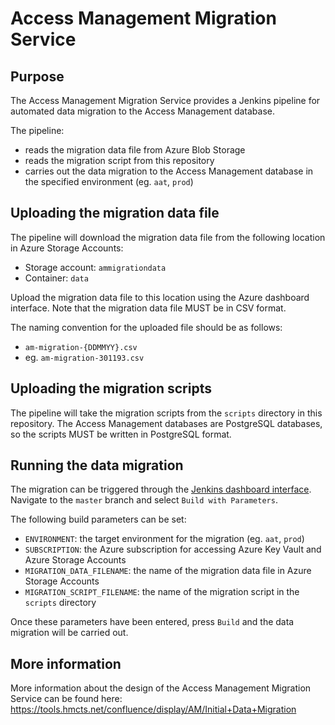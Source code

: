 # Access Management Migration Service

## Purpose

The Access Management Migration Service provides a Jenkins pipeline for automated data migration to the Access Management database.

The pipeline:
 - reads the migration data file from Azure Blob Storage
 - reads the migration script from this repository
 - carries out the data migration to the Access Management database in the specified environment (eg. `aat`, `prod`)

## Uploading the migration data file

The pipeline will download the migration data file from the following location in Azure Storage Accounts:
 - Storage account: `ammigrationdata`
 - Container: `data`

Upload the migration data file to this location using the Azure dashboard interface. Note that the migration data file MUST be in CSV format.

The naming convention for the uploaded file should be as follows:
 - `am-migration-{DDMMYY}.csv`
 - eg. `am-migration-301193.csv`

## Uploading the migration scripts

The pipeline will take the migration scripts from the `scripts` directory in this repository. The Access Management databases are PostgreSQL databases, so the scripts MUST be written in PostgreSQL format.

## Running the data migration

The migration can be triggered through the [Jenkins dashboard interface](https://build.platform.hmcts.net/job/HMCTS_AM/job/am-data-migration/). Navigate to the `master` branch and select `Build with Parameters`.

The following build parameters can be set:
 - `ENVIRONMENT`: the target environment for the migration (eg. `aat`, `prod`)
 - `SUBSCRIPTION`: the Azure subscription for accessing Azure Key Vault and Azure Storage Accounts
 - `MIGRATION_DATA_FILENAME`: the name of the migration data file in Azure Storage Accounts
 - `MIGRATION_SCRIPT_FILENAME`: the name of the migration script in the `scripts` directory

Once these parameters have been entered, press `Build` and the data migration will be carried out.

## More information

More information about the design of the Access Management Migration Service can be found here: https://tools.hmcts.net/confluence/display/AM/Initial+Data+Migration
